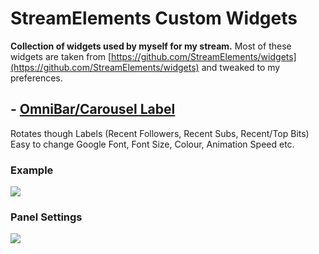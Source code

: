 # StreamElements Custom Widgets
**Collection of widgets used by myself for my stream.**
Most of these widgets are taken from [https://github.com/StreamElements/widgets](https://github.com/StreamElements/widgets) and tweaked to my preferences. 
## - [OmniBar/Carousel Label](https://github.com/JaLDesign/StreamElements-Widgets/tree/master/widget/label-carousel)
Rotates though Labels (Recent Followers, Recent Subs, Recent/Top Bits)
Easy to change Google Font, Font Size, Colour, Animation Speed etc.
### Example
![](https://thumbs.gfycat.com/SmartSingleHyrax-small.gif)
### Panel Settings
![](https://i.imgur.com/2TD2ciT.jpg)
